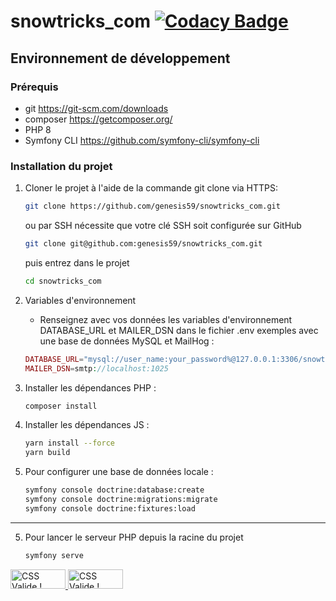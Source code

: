 # snowtricks_com [![Codacy Badge](https://app.codacy.com/project/badge/Grade/031726461c12457dbfab0c0a13228764)](https://www.codacy.com/gh/genesis59/snowtricks_com/dashboard?utm_source=github.com&amp;utm_medium=referral&amp;utm_content=genesis59/snowtricks_com&amp;utm_campaign=Badge_Grade)
## Environnement de développement
### Prérequis
* git https://git-scm.com/downloads
* composer https://getcomposer.org/
* PHP 8
* Symfony CLI https://github.com/symfony-cli/symfony-cli
### Installation du projet
1. Cloner le projet à l'aide de la commande git clone via HTTPS:
   ```bash
   git clone https://github.com/genesis59/snowtricks_com.git
   ```
   ou par SSH nécessite que votre clé SSH soit configurée sur GitHub
   ```bash
   git clone git@github.com:genesis59/snowtricks_com.git
   ```
   puis entrez dans le projet
   ```bash
   cd snowtricks_com
   ```

2. Variables d'environnement
   * Renseignez avec vos données les variables d'environnement DATABASE_URL et MAILER_DSN dans le fichier .env
     exemples avec une base de données MySQL et MailHog :
   ```php
   DATABASE_URL="mysql://user_name:your_password%@127.0.0.1:3306/snowtricksapp?serverVersion=8&charset=utf8mb4"
   MAILER_DSN=smtp://localhost:1025
   ```
3. Installer les dépendances PHP :
    ```bash
    composer install
    ```
4. Installer les dépendances JS :
    ```bash
    yarn install --force
    yarn build
    ```
5. Pour configurer une base de données locale :
    ```bash
    symfony console doctrine:database:create
    symfony console doctrine:migrations:migrate
    symfony console doctrine:fixtures:load
   ```
***
5. Pour lancer le serveur PHP depuis la racine du projet
   ```bash
   symfony serve
   ```
<p>
    <a href="http://jigsaw.w3.org/css-validator/check/referer">
        <img style="border:0;width:88px;height:31px"
            src="http://jigsaw.w3.org/css-validator/images/vcss"
            alt="CSS Valide !" />
    </a>
   <a href="http://jigsaw.w3.org/css-validator/check/referer">
       <img style="border:0;width:88px;height:31px"
           src="http://jigsaw.w3.org/css-validator/images/vcss-blue"
           alt="CSS Valide !" />
    </a>
</p>